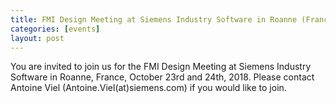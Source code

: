 ```yaml
---
title: FMI Design Meeting at Siemens Industry Software in Roanne (France)
categories: [events]
layout: post
---
```


You are invited to join us for the FMI Design Meeting at Siemens Industry Software in Roanne, France, October 23rd and 24th, 2018.
Please contact Antoine Viel (Antoine.Viel(at)siemens.com) if you would like to join.
